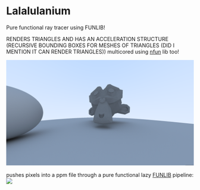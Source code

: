 # Lalalulanium
Pure functional ray tracer using FUNLIB! 


RENDERS TRIANGLES AND HAS AN ACCELERATION STRUCTURE (RECURSIVE BOUNDING BOXES FOR MESHES OF TRIANGLES (DID I MENTION IT CAN RENDER TRIANGLES))
multicored using [nfun](https://github.com/keptan/nfun) lib too!

![](https://raw.githubusercontent.com/keptan/Lalalulanium/master/image.png)

pushes pixels into a ppm file through a pure functional lazy [FUNLIB](https://github.com/keptan/fun) pipeline:
![](https://u.teknik.io/M1gn2.png)
